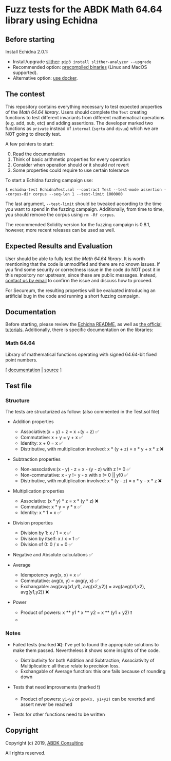 # Fuzz tests for the ABDK Math 64.64 library using Echidna

## Before starting

Install Echidna 2.0.1:

* Install/upgrade [slither](https://github.com/crytic/slither): `pip3 install slither-analyzer --upgrade`
* Recommended option: [precompiled binaries](https://github.com/crytic/echidna/releases/tag/v2.0.1) (Linux and MacOS supported). 
* Alternative option: [use docker](https://hub.docker.com/layers/echidna/trailofbits/echidna/v2.0.1/images/sha256-526df14f9a90ba5615816499844263e851d7f34ed241acbdd619eb7aa0bb8556?context=explore).

## The contest

This repository contains everything necessary to test expected properties of the *Math 64.64 library*. Users should complete the `Test` creating functions to test different invariants from different mathematical operations (e.g. add, sub, etc) and adding assertions. The developer marked two functions as `private` instead of `internal` (`sqrtu` and `divuu`) which we are NOT going to directly test. 

A few pointers to start:

0. Read the documentation
1. Think of basic arithmetic properties for every operation
2. Consider when operation should or it should *not* revert
3. Some properties could require to use certain tolerance

To start a Echidna fuzzing campaign use:

```
$ echidna-test EchidnaTest.sol --contract Test --test-mode assertion --corpus-dir corpus --seq-len 1 --test-limit 1000000 
```

The last argument, `--test-limit` should be tweaked according to the time you want to spend in the fuzzing campaign. 
Additionally, from time to time, you should remove the corpus using `rm -Rf corpus`.

The recommended Solidity version for the fuzzing campaign is 0.8.1, however, more recent releases can be used as well.

## Expected Results and Evaluation

User should be able to fully test the *Math 64.64 library*. It is worth mentioning that the code is unmodified and there are no known issues. 
If you find some security or correctness issue in the code do NOT post it in this repository nor upstream, since these are public messages.
Instead, [contact us by email](mailto:gustavo.grieco@trailofbits.com) to confirm the issue and discuss how to proceed.

For Secureum, the resulting properties will be evaluated introducing an artificial bug in the code and running a short fuzzing campaign. 

## Documentation

Before starting, please review the [Echidna README](https://github.com/crytic/echidna#echidna-a-fast-smart-contract-fuzzer-), as well as [the official tutorials](https://github.com/crytic/building-secure-contracts/tree/master/program-analysis/echidna). Additionally, there is specific documentation on the libraries:

### Math 64.64

Library of mathematical functions operating with signed 64.64-bit fixed point
numbers.

\[ [documentation](ABDKMath64x64.md) | [source](ABDKMath64x64.sol) \]

## Test file
### Structure
The tests are structurized as follow: (also commented in the Test.sol file)
- Addition properties
  - Associative:(x + y) + z = x +(y + z) ✅
  - Commutative: x + y = y + x ✅
  - Identity: x + 0 = x ✅
  - Distributive, with multiplication involved: x * (y + z) =  x * y + x * z ❌

- Subtraction properties
  - Non-associative:(x - y) - z = x - (y - z) with z != 0 ✅
  - Non-commutative: x - y != y - x with x != 0 || y!0 ✅
  - Distributive, with multiplication involved: x * (y - z) =  x * y - x * z ❌

- Multiplication properties
  - Associative: (x * y) * z = x * (y * z) ❌
  - Commutative: x * y = y * x ✅
  - Identity: x * 1 = x ✅

- Division properties
  - Division by 1: x / 1 = x ✅
  - Division by itself: x / x = 1 ✅
  - Division of 0: 0 / x = 0 ✅

- Negative and Absolute calculations ✅

- Average
  - Idempotency avg(x, x) = x ✅
  - Commutative: avg(x, y) = avg(y, x) ✅
  - Exchangable: avg(avg(x1,y1), avg(x2,y2)) = avg(avg(x1,x2), avg(y1,y2)) ❌

- Power
  - Product of powers: x ** y1 * x ** y2 = x ** (y1 + y2) ❗️
  - 


### Notes
- Failed tests (marked ❌): I've yet to found the appropriate solutions to make them passed. Nevertheless it shows some insights of the code.
  - Distributivity for both Addition and Subtraction; Associativity of Multiplication: all these relate to precision loss. 
  - Exchangable of Average function: this one fails because of rounding down

- Tests that need improvements (marked ❗️)
  - Product of powers: `y1+y2` or `pow(x, y1+y2)` can be reverted and assert never be reached

- Tests for other functions need to be written

## Copyright

Copyright (c) 2019, [ABDK Consulting](https://abdk.consulting/)

All rights reserved.

